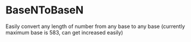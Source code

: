 # BaseNToBaseN
Easily convert any length of number from any base to any base (currently maximum base is 583, can get increased easily)
